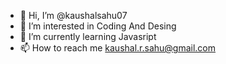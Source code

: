 - 👋 Hi, I’m @kaushalsahu07
- 👀 I’m interested in Coding And Desing
- 🌱 I’m currently learning Javasript
- 📫 How to reach me kaushal.r.sahu@gmail.com
